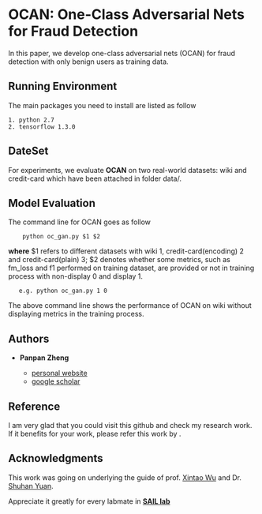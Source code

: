 
# OCAN: One-Class Adversarial Nets for Fraud Detection

In this paper, we develop one-class adversarial nets (OCAN) for fraud detection with only benign users as training data. 

## Running Environment

The main packages you need to install are listed as follow

```
1. python 2.7 
2. tensorflow 1.3.0
```

## DateSet

For experiments, we evaluate **OCAN** on two real-world datasets: wiki and credit-card which have been attached in folder data/.

## Model Evaluation

The command line for OCAN goes as follow

```
    python oc_gan.py $1 $2
```
**where** $1 refers to different datasets with wiki 1, credit-card(encoding) 2 and credit-card(plain) 3; $2 denotes whether some metrics, such as fm_loss and f1 performed on training dataset, are provided or not in training process  with non-display 0 and display 1.


```
   e.g. python oc_gan.py 1 0 
```
The above command line shows the performance of OCAN on wiki without displaying metrics in the training process.

## Authors

* **Panpan Zheng** 

    - [personal website](https://sites.uark.edu/pzheng/)
    - [google scholar](https://scholar.google.com/citations?user=f2OLKMYAAAAJ&hl=en)

## Reference

I am very glad that you could visit this github and check my research work. If it benefits for your work, please refer this work by
.

## Acknowledgments

This work was going on underlying the guide of prof. [Xintao Wu](http://csce.uark.edu/~xintaowu/) and Dr. [Shuhan Yuan](https://sites.uark.edu/sy005/). 

Appreciate it greatly for every labmate in [**SAIL lab**](https://sail.uark.edu/)

